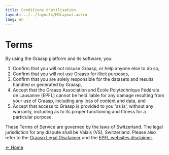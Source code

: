 ```yaml
---
title: Conditions d'utilisation
layout: ../../layouts/MDLayout.astro
lang: en
---
```



# Terms

By using the Graasp platform and its software, you:

1. Confirm that you will not misuse Graasp, or help anyone else to do so,
2. Confirm that you will not use Graasp for illicit purposes,
3. Confirm that you are solely responsible for the datasets and results handled or generated by Graasp,
4. Accept that the Graasp Association and École Polytechnique Fédérale de Lausanne (EPFL) cannot be held liable for any damage resulting from your use of Graasp, including any loss of content and data, and
5. Accept that access to Graasp is provided to you 'as is', without any warranty, including as to its proper functioning and fitness for a particular purpose.

These Terms of Service are governed by the laws of Switzerland. The legal jurisdiction for any dispute shall be Valais (VS), Switzerland. Please also refer to the  [Graasp Legal Disclaimer](./disclaimer) and the [EPFL websites disclaimer](https://www.epfl.ch/about/overview/regulations-and-guidelines/disclaimer/).

[&larr; Home](./)
